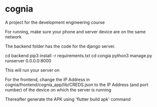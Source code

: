# cognia
A project for the development engineering course

For running, make sure your phone and server device are on the same network

The backend folder has the code for the django server.

cd backend
pip3 install -r requirements.txt
cd congia
python3 manage.py runserver 0.0.0.0:8000

This will run your server on 

For the frontend, change the IP Address in cognia/frontend/cognia_app/lib/CREDS.json to the IP Address (and port number) of the device on which the server is running

Thereafter generate the APK using 'flutter build apk' command
